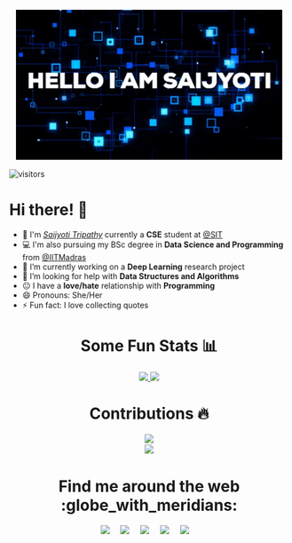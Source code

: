 <p align="center">
  <img src="https://github.com/SaijyotiTripathy/SaijyotiTripathy/blob/main/saijyoti.gif" alt="👋 Hi there! I'm Saijyoti" title="👋 Hi there! I'm Saijyoti"/>
</p>

![visitors](https://visitor-badge-reloaded.herokuapp.com/badge?page_id=Saijyoti.Saijyoti&color=00df00)
<!--
**SaijyotiTripathy/SaijyotiTripathy** is a ✨ _special_ ✨ repository because its `README.md` (this file) appears on your GitHub profile.
-->

# Hi there! 👋
- :school: I'm <a href="https://saijyotitripathy.github.io/">_Saijyoti Tripathy_</a> currently a **CSE** student at <a href="https://silicon.ac.in/bbsr-home/">@SIT</a>
- 💻 I'm also pursuing my BSc degree in **Data Science and Programming** from  <a href="https://onlinedegree.iitm.ac.in/">@IITMadras</a>
- 🔭 I’m currently working on a **Deep Learning** research project
- 🤔 I’m looking for help with **Data Structures and Algorithms**
- :neutral_face: I have a **love/hate** relationship with **Programming**
- 😄 Pronouns: She/Her
- ⚡ Fun fact: I love collecting quotes

<h1 align="center"> Some Fun Stats 📊 </h1>
<p align="center">
  <a href="https://github.com/anuraghazra/github-readme-stats">
    <img src="https://github-readme-stats.vercel.app/api?username=SaijyotiTripathy&show_icons=true&bg_color=0d1117&text_color=FFF&border_color=444" height="165">
  </a>
  <a href="https://github.com/anuraghazra/github-readme-stats">
    <img src="https://github-readme-stats.vercel.app/api/top-langs/?username=SaijyotiTripathy&layout=compact&bg_color=0d1117&text_color=FFF&border_color=444"  height="165">
  </a>
</p>

<h1 align="center"> Contributions 🔥</h1>
<p align="center">
  <a href="https://git.io/streak-stats">
    <img src="http://github-readme-streak-stats.herokuapp.com?user=SaijyotiTripathy&theme=react&background=0d1117&border=666">
  </a>
  <br>
  <a href="https://github.com/Ashutosh00710/github-readme-activity-graph">
    <img src="https://activity-graph.herokuapp.com/graph?username=SaijyotiTripathy&theme=react-dark&hide_border=true">
  </a>
</p>

<h1 align="center"> Find me around the web :globe_with_meridians:</h1>
<p align="center">
  <a target="_blank"href="https://www.linkedin.com/in/saijyoti-tripathy/"><img src="https://img.shields.io/badge/linkedin-%230077B5.svg?&style=for-the-badge&logo=linkedin&logoColor=white" /></a>&nbsp;&nbsp;&nbsp;&nbsp;
  <a href="mailto:tripathysaijyoti02@gmail.com?subject=Hello%20Saijyoti,%20From%20Github"><img src="https://img.shields.io/badge/gmail-%23D14836.svg?&style=for-the-badge&logo=gmail&logoColor=white" /></a>&nbsp;&nbsp;&nbsp;&nbsp;
  <a target="_blank"href="https://twitter.com/TSaijyoti"><img src="https://img.shields.io/badge/twitter-%231DA1F2.svg?&style=for-the-badge&logo=twitter&logoColor=white" /></a>&nbsp;&nbsp;&nbsp;&nbsp;
  <a href="https://www.instagram.com/saijyoti_tripathy/"><img src="https://img.shields.io/badge/Instagram-E4405F?style=for-the-badge&logo=instagram&logoColor=white" /></a>&nbsp;&nbsp;&nbsp;&nbsp;
  <a href="https://medium.com/@SaijyotiTripathy"><img src="https://img.shields.io/badge/medium-%2312100E.svg?&style=for-the-badge&logo=medium&logoColor=white" /></a>&nbsp;&nbsp;&nbsp;&nbsp;
</p>
